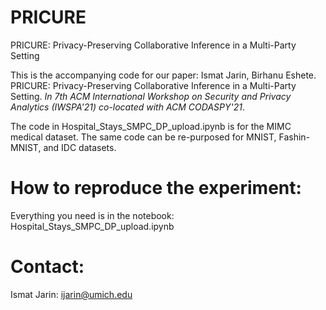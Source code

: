 # PRICURE
PRICURE: Privacy-Preserving Collaborative Inference in a Multi-Party Setting

This is the accompanying code for our paper: Ismat Jarin, Birhanu Eshete. PRICURE: Privacy-Preserving Collaborative Inference in a Multi-Party Setting. *In 7th ACM International Workshop on Security and Privacy Analytics (IWSPA'21) co-located with ACM CODASPY'21*.

The code in Hospital_Stays_SMPC_DP_upload.ipynb is for the MIMC medical dataset. The same code can be re-purposed for MNIST, Fashin-MNIST, and IDC datasets.

# How to reproduce the experiment:
Everything you need is in the notebook: Hospital_Stays_SMPC_DP_upload.ipynb

# Contact:
Ismat Jarin: ijarin@umich.edu


